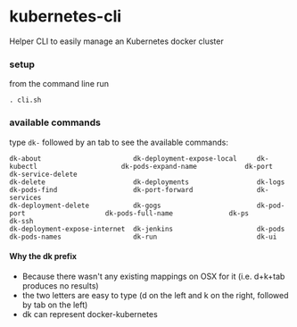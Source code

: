 # kubernetes-cli
Helper CLI to easily manage an Kubernetes docker cluster

### setup

from the command line run

```
. cli.sh
```

### available commands

type ```dk-``` followed by an tab to see the available commands:

```
dk-about                       dk-deployment-expose-local     dk-kubectl                     dk-pods-expand-name            dk-port                        dk-service-delete
dk-delete                      dk-deployments                 dk-logs                        dk-pods-find                   dk-port-forward                dk-services
dk-deployment-delete           dk-gogs                        dk-pod-port                    dk-pods-full-name              dk-ps                          dk-ssh
dk-deployment-expose-internet  dk-jenkins                     dk-pods                        dk-pods-names                  dk-run                         dk-ui
```

#### Why the dk prefix

* Because there wasn't any existing mappings on OSX for it (i.e. d+k+tab produces no results)
* the two letters are easy to type (d on the left and k on the right, followed by tab on the left)
* dk can represent docker-kubernetes
